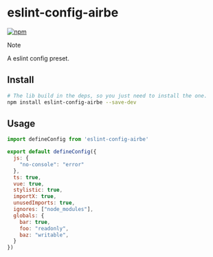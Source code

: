 # eslint-config-airbe

[![npm](https://img.shields.io/npm/v/eslint-config-airbe)](https://npmjs.com/package/eslint-config-airbe)


> [!NOTE]
> A eslint config preset.

## Install

```bash
# The lib build in the deps, so you just need to install the one.
npm install eslint-config-airbe --save-dev
```

## Usage

```js
import defineConfig from 'eslint-config-airbe'

export default defineConfig({
  js: {
    "no-console": "error"
  },
  ts: true,
  vue: true,
  stylistic: true,
  importX: true,
  unusedImports: true,
  ignores: ["node_modules"],
  globals: {
    bar: true,
    foo: "readonly",
    baz: "writable",
  }
})
```
